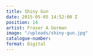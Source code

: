 ```yaml
---
title: Shiny Gun
date: 2015-05-05 14:52:00 Z
position: 14
artist: Fraser A Gorman
image: "/uploads/shiny-gun.jpg"
catalogue-number: 
format: Digital
---
```


